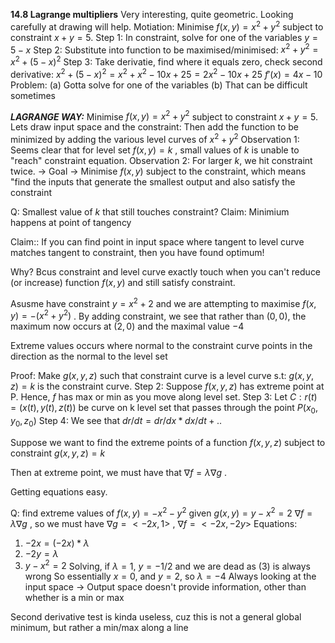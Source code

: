 **14.8 Lagrange multipliers**
Very interesting, quite geometric. Looking carefully at drawing will help.
Motiation: Minimise $f(x,y) = x^2+y^2$ subject to constraint $x+y=5$. 
	Step 1: In constraint, solve for one of the variables $y=5-x$
	Step 2: Substitute into function to be maximised/minimised: $x^2+y^2=x^2+(5-x)^2$
	Step 3: Take derivatie, find where it equals zero, check second derivative:
	$x^2+(5-x)^2 = x^2+x^2-10x+25 = 2x^2-10x+25$
	$f'(x) = 4x-10$ 
Problem:
(a) Gotta solve for one of the variables
(b) That can be difficult sometimes

***LAGRANGE WAY:***
Minimise $f(x,y) = x^2+y^2$ subject to constraint $x+y=5$. 
Lets draw input space and the constraint:
Then add the function to be minimized by adding the various level curves of $x^2+y^2$ 
	Observation 1: Seems clear that for level set $f(x,y) = k$ , small values of *k* is unable to "reach" constraint equation.
	Observation 2: For larger *k*, we hit constraint twice.
-> Goal -> Minimise $f(x,y)$ subject to the constraint, which means "find the inputs that generate the smallest output and also satisfy the constraint

Q: Smallest value of *k* that still touches constraint?
Claim: Minimium happens at point of tangency

Claim:: If you can find point in input space where tangent to level curve matches tangent to constraint, then you have found optimum!

Why? Bcus constraint and level curve exactly touch when you can't reduce (or increase) function $f(x,y)$ and still satisfy constraint.

Asusme have constraint $y=x^2+2$ and we are attempting to maximise  $f(x,y) = -(x^2+y^2)$ . By adding constraint, we see that rather than $(0,0)$, the maximum now occurs at $(2,0)$ and the maximal value $-4$ 

Extreme values occurs where normal to the constraint curve points in the direction as the normal to the level set 

Proof:
Make $g(x,y,z)$ such that constraint curve is a level curve s.t:
$g(x,y,z) = k$ is the constraint curve.
Step 2: Suppose $f(x,y,z)$ has extreme point at P. Hence, $f$ has max or min as you move along level set. 
Step 3: Let $C: r(t)=(x(t),y(t),z(t))$ be curve on k level set that passes through the point $P(x_0,y_0,z_0)$
Step 4: We see that $dr/dt = dr/dx*dx/dt + ..$ 

Suppose we want to find the extreme points of a function $f(x,y,z)$ subject to constraint $g(x,y,z)=k$ 

Then at extreme point, we must have that $\nabla f = \lambda \nabla g$ .

Getting equations easy. 

Q: find extreme values of $f(x,y) = -x^2-y^2$ given $g(x,y)=y-x^2=2$
 $\nabla f = \lambda \nabla g$ , so we must have 
  $\nabla g=<-2x,1>$ ,  $\nabla f = <-2x,-2y>$
  Equations:
1) $-2x = (-2x)*\lambda$ 
2) $-2y = \lambda$ 
3) $y-x^2 = 2$ 
Solving, if $\lambda = 1$, $y = -1/2$ and we are dead as (3) is always wrong
So essentially $x=0$, and $y=2$, so $\lambda = -4$ 
Always looking at the input space
-> Output space doesn't provide information, other than whether is a min or max

Second derivative test is kinda useless, cuz this is not a general global minimum, but rather a min/max along a line




